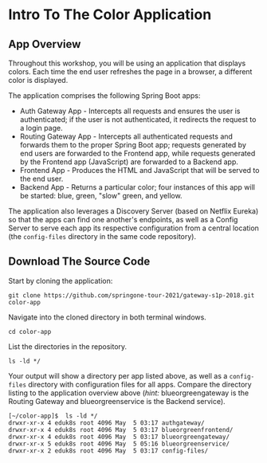 # Intro To The Color Application

## App Overview
Throughout this workshop, you will be using an application that displays colors.
Each time the end user refreshes the page in a browser, a different color is displayed.

The application comprises the following Spring Boot apps:
- Auth Gateway App - Intercepts all requests and ensures the user is authenticated; if the user is not authenticated, it redirects the request to a login page.
- Routing Gateway App - Intercepts all authenticated requests and forwards them to the proper Spring Boot app; requests generated by end users are forwarded to the Frontend app, while requests generated by the Frontend app (JavaScript) are forwarded to a Backend app.
- Frontend App - Produces the HTML and JavaScript that will be served to the end user.
- Backend App - Returns a particular color; four instances of this app will be started: blue, green, "slow" green, and yellow.

The application also leverages a Discovery Server (based on Netflix Eureka) so that the apps can find one another's endpoints, as well as a Config Server to serve each app its respective configuration from a central location (the `config-files` directory in the same code repository).

## Download The Source Code

Start by cloning the application:
```execute-1
git clone https://github.com/springone-tour-2021/gateway-s1p-2018.git color-app
```

Navigate into the cloned directory in both terminal windows.
```execute-all
cd color-app
```

List the directories in the repository.
```execute-1
ls -ld */
```

Your output will show a directory per app listed above, as well as a `config-files` directory with configuration files for all apps.
Compare the directory listing to the application overview above (_hint:_ blueorgreengateway is the Routing Gateway and blueorgreenservice is the Backend service).
```
[~/color-app]$  ls -ld */
drwxr-xr-x 4 eduk8s root 4096 May  5 03:17 authgateway/
drwxr-xr-x 4 eduk8s root 4096 May  5 03:17 blueorgreenfrontend/
drwxr-xr-x 4 eduk8s root 4096 May  5 03:17 blueorgreengateway/
drwxr-xr-x 5 eduk8s root 4096 May  5 05:16 blueorgreenservice/
drwxr-xr-x 2 eduk8s root 4096 May  5 03:17 config-files/
```
